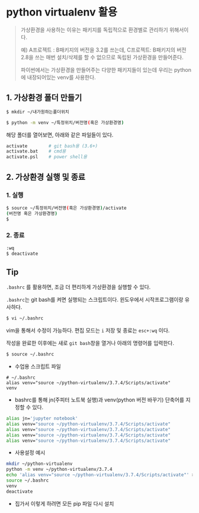 # python virtualenv 활용

> 가상환경을 사용하는 이유는 패키지를 독립적으로 환경별로 관리하기 위해서이다.
>
> 예) A프로젝트 : B패키지의 버전을 3.2를 쓰는데, C프로젝트: B패키지의 버전 2.8을 쓰는 매번 설치/삭제를 할 수 없으므로 독립된 가상환경을 만들어준다.
>
> 파이썬에서는 가상환경을 만들어주는 다양한 패키지들이 있는데 우리는 python에 내장되어있는 venv를 사용한다.

## 1. 가상환경 폴더 만들기

```bash
$ mkdir ~/내가원하는폴더위치
```

```bash
$ python -m venv ~/특정위치/버전명(혹은 가상환경명)
```

해당 폴더를 열어보면, 아래와 같은 파일들이 있다.

```bash
activate		# git bash용 (3.6+)
activate.bat	# cmd용
activate.psl	# power shell용
```

## 2. 가상환경 실행 및 종료

### 1. 실행

```bash
$ source ~/특정위치/버전명(혹은 가상환경명)/activate
(버전명 혹은 가상환경명)
$
```

### 2. 종료

```bash
:wq
$ deactivate 
```

## Tip

`.bashrc` 를 활용하면, 조금 더 편리하게 가상환경을 실행할 수 있다. 

`.bashrc`는 git bash를 켜면 실행되는 스크립트이다. 윈도우에서 시작프로그램이랑 유사하다.

```bash
$ vi ~/.bashrc
```

vim을 통해서 수정이 가능하다. 편집 모드는 `i` 저장 및 종료는 `esc+:wq` 이다.

작성을 완료한 이후에는 새로 `git bash`창을 열거나 아래의 명령어를 입력한다.

```bash
$ source ~/.bashrc
```

* 수업용 스크립트 파일

```shell
# ~/.bashrc
alias venv="source ~/python-virtualenv/3.7.4/Scripts/activate"
venv
```

* bashrc를 통해 jn(주피터 노트북 실행)과 venv(python 버전 바꾸기) 단축어를 지정할 수 있다.

```bash
alias jn='jupyter notebook'
alias venv="source ~/python-virtualenv/3.7.4/Scripts/activate"
alias venv="source ~/python-virtualenv/3.7.4/Scripts/activate"
alias venv="source ~/python-virtualenv/3.7.4/Scripts/activate"
alias venv="source ~/python-virtualenv/3.7.4/Scripts/activate"
```

* 사용설정 예시

```bash
mkdir ~/python-virtualenv
python -m venv ~/python-virtualenv/3.7.4
echo 'alias venv="source ~/python-virtualenv/3.7.4/Scripts/activate"' >> ~/.bashrc
source ~/.bashrc
venv
deactivate
```

* 집가서 이렇게 하려면 모든 pip 파일 다시 설치

